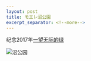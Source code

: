 ```yaml
---
layout: post
title: モエレ沼公園
excerpt_separator: <!--more-->
---
```


纪念2017年[一望无际的绿](https://moerenumapark.jp/cn/)

<!--more-->

![沼公园](https://cdn.jsdelivr.net/gh/psymaze/psymaze.github.io//post-images/P1014799.JPG)


